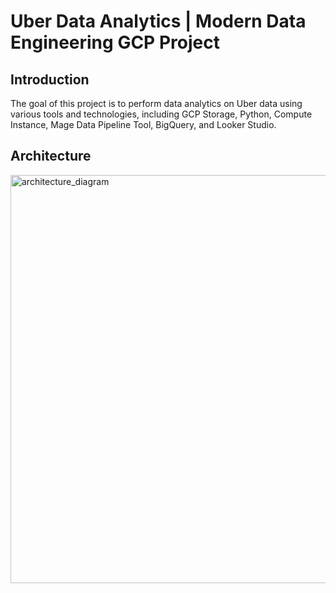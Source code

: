 ﻿# Uber Data Analytics | Modern Data Engineering GCP Project
 
 ## Introduction
 The goal of this project is to perform data analytics on Uber data using various tools and technologies, including GCP Storage, Python, Compute Instance, Mage Data Pipeline Tool, BigQuery, and Looker Studio.
 
 
 ## Architecture
<img width="653" alt="architecture_diagram" src="https://github.com/pradipchaurel/UberData-ETL-Pipeline-DataEngineering-   Project/assets/94631819/c9a8a02e-9d4a-4b5c-a3ba-c46d953ccefd">
 
